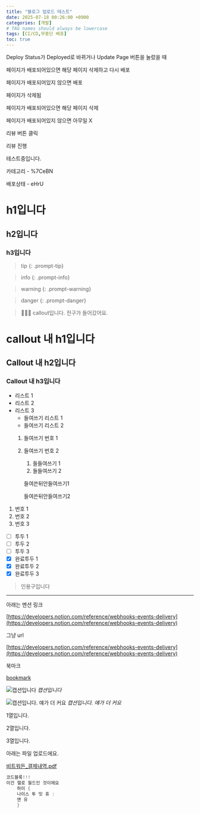 ```yaml
---
title: "블로그 업로드 테스트"
date: 2025-07-18 00:26:00 +0900
categories: [개발]
# TAG names should always be lowercase
tags: [CI/CD,무중단 배포]  
toc: true
---
```

Deploy Status가 Deployed로 바뀌거나 Update Page 버튼을 눌렀을 때


   페이지가 배포되어있으면 해당 페이지 삭제하고 다시 배포


   페이지가 배포되어있지 않으면 배포


페이지가 삭제됨


   페이지가 배포되어있으면 해당 페이지 삭제


   페이지가 배포되어있지 않으면 아무일 X


리뷰 버튼 클릭


   리뷰 진행


테스트중입니다.


카테고리  - %7CeBN


배포상태 - eHrU


# h1입니다


## h2입니다


### h3입니다


> tip 
{: .prompt-tip}


> info 
{: .prompt-info}


> warning 
{: .prompt-warning}


> danger 
{: .prompt-danger}


> 🧙🏻‍♂️ callout입니다. 전구가 들어갔어요.
   # callout 내 h1입니다
   ## Callout 내 h2입니다
   ### Callout 내 h3입니다

- 리스트 1
- 리스트 2
- 리스트 3
   - 들여쓰기 리스트 1
   - 들여쓰기 리스트 2
   1. 들여쓰기 번호 1
   2. 들여쓰기 번호 2
      1. 들들여쓰기 1
      2. 들들여쓰기 2

      들여쓴뒤안들여쓰기1


      들여쓴뒤안들여쓰기2

1. 번호 1
2. 번호 2
3. 번호 3
- [ ] 투두 1
- [ ] 투두 2
- [ ] 투두 3
- [x] 완료투두 1
- [x] 완료투두 2
- [x] 완료투두 3
> 인용구입니다

---


아래는 멘션 링크


[https://developers.notion.com/reference/webhooks-events-delivery](https://developers.notion.com/reference/webhooks-events-delivery)


그냥 url


[https://developers.notion.com/reference/webhooks-events-delivery](https://developers.notion.com/reference/webhooks-events-delivery)


북마크


[bookmark](https://developers.notion.com/reference/webhooks-events-delivery)


![캡션입니다](https://prod-files-secure.s3.us-west-2.amazonaws.com/cb31d7c1-8e19-4663-b805-7e26f340914b/f75ebf9a-1469-4f06-83a4-91426bb88ee6/%E1%84%80%E1%85%B3%E1%86%AF%E1%84%84%E1%85%A9.jpeg?X-Amz-Algorithm=AWS4-HMAC-SHA256&X-Amz-Content-Sha256=UNSIGNED-PAYLOAD&X-Amz-Credential=ASIAZI2LB466Z4HHSMXT%2F20250725%2Fus-west-2%2Fs3%2Faws4_request&X-Amz-Date=20250725T062655Z&X-Amz-Expires=3600&X-Amz-Security-Token=IQoJb3JpZ2luX2VjEBcaCXVzLXdlc3QtMiJGMEQCIETkmB73zdEAKG553AcnFD%2BlTvN7xF%2FGQSUdJ5KIDBakAiAY0TWLOGDdBh%2BTRnVPMkv7TAi91yjufJrmGNUQUri4Uyr%2FAwhAEAAaDDYzNzQyMzE4MzgwNSIMcuVDHRTcNvE6g%2F%2BCKtwDrbabmp2p3sqLWW07j9gtwmYwURIXPoBdov7XH5yqA99Hx7IzjdJywnpC1l%2FUj5cVVyxys%2BBXblfu8OigKyyOYXQDICdrw28ZO%2Fn5C4f%2BiScin%2B%2FqImh5d550HbJavl09Cx19VFTvpw3A8TcydRHdLwjjMLbswzy8rYGIGicsnPgFJUamWu0UNROtl79ALhPJFIoNi3EiNTSyXVA%2BZhvTrTBmoVk%2BlyPVE%2BjW%2BvSZJbyvsm6iT%2FeksBGqb3mJerUeaQFVWP0hIGCCzQCyfkpn6kl8Ndw6wyEI49XPvThO%2FN3K0Uw9WRVZS6wE3AZWCX75GfsCQe4GVUmKRV7WDn5pslt6rVUvGctEPE9JoYC1ouTer95kGHYifrbVyEIYNOsdNHHsfBV02Yq%2Bg0MTenAYnb%2FB3xApdBwfDHqKsS8%2BbUKZmhHV4pQssJ3q%2BOu4VSGh9HZ181ve5oTMStdj%2FwOerV1v7dMrvKs%2FREVnzCDT7j%2B4AO6BJ1ydARr464VEAG1MpX4iHwUH3SfvS9w7tk%2B%2BdMSs3h920vPGX%2Fk0xYvFOKSbjAtbiqM0pbYQekWIyxiV19nvi8F9WxCBtxpSmMUjydq%2BGmBZV3M%2B6XlWh58%2FpQOGz7EiD%2F9uZ%2FoyXCkwjceMxAY6pgExuUYkb5EUyclHMYj1SKekFP82hVHAIlGa6XVturTRg6N%2BU0G3jXjTYLHNmu%2FPCvDt2oADmWPZHnS598fQMK9sYstpnvMJdlX8y6cz%2BuXt9PSIcKE6SxALboKdhjZ17QJDyxqfPt5PAysR5YKHHSR65ICz2DylqnldU0bnPiO3wSwIN0LIkoVJZNvGMZ0KSMzSIoPlepT%2FSpL7SSu57L5soYN1eVi3&X-Amz-Signature=abe9765294a67e3a2e59853b25d8f2addf6b65418e962bf767e0928607c919b7&X-Amz-SignedHeaders=host&x-amz-checksum-mode=ENABLED&x-id=GetObject)
_캡션입니다_


![캡션입니다. 얘가 더 커요](https://prod-files-secure.s3.us-west-2.amazonaws.com/cb31d7c1-8e19-4663-b805-7e26f340914b/a1268686-dcf5-41a0-886f-f4e40743fe7e/%E1%84%80%E1%85%B3%E1%86%AF%E1%84%84%E1%85%A9.jpeg?X-Amz-Algorithm=AWS4-HMAC-SHA256&X-Amz-Content-Sha256=UNSIGNED-PAYLOAD&X-Amz-Credential=ASIAZI2LB466ZCEDNXOW%2F20250725%2Fus-west-2%2Fs3%2Faws4_request&X-Amz-Date=20250725T062655Z&X-Amz-Expires=3600&X-Amz-Security-Token=IQoJb3JpZ2luX2VjEBYaCXVzLXdlc3QtMiJHMEUCIQDvaa2L571LlptJWjFW91U8%2Bsx3C4Rb4sOhgmWye22%2BQwIgQFNl%2BmtUneiMvajjzKPnBgDEn23KZm6nfvYX8gz6osUq%2FwMIPxAAGgw2Mzc0MjMxODM4MDUiDIk3SJzAWk%2BR4bhhHircAycrAhDbawpIIHxGxeI7h1d3Nmzg254NdOywwcuDnaOPJ6p22tha2ylVmdqDWZFZ7jHy0%2BFVuEN0AF1iW2HnDCTTUiw4bzIVIVqbqHgd9%2BeWCSmF1l3nQFYANgS7jlG2qTfsWX0BRov9Y2dggM2mhbZLo45jXc0bLxy%2BGCxM4o2li%2BAppF%2F7vnScLUKbXsXloh1YQH8c%2BesEbDgfwfElVoU3U2XM%2F9nQ8HY7eBYUlnbJ4GU3Mygu%2Be2vhX%2F6LKGewzs090%2BgO6kFaMhndU9iCitA2boRmYaryQxBd%2F3UghV81a6qEYqr%2FyJtbfPr3RFlGgJnXQR4K5ewkUvaKth17gpwkiEWCepanK%2FqIz34pBjzRNG9Hs17l%2B8WxyETjJ4YOFpvbqseayutFjV1WIIh9Vmh9SfHxSRtud8Yf87op2XB9t2Zf%2B7ZbShaBvfFMop7Ta%2BO114YbplqF5qVQ1N%2FGKFkX%2FXoxArPnuCP0PRhDmhRxYUEpT8fbuUApXVwlkerQMhsdTB2gI2CYa4QlxXoAtwxjtzff828nJX5Gu82kbdb0Zlaor8lZTrQ5%2BnbQvBOA2lAzUUhFMUTBEWABCk8ioIiZkFjiT55plxdsHrx5V02sE%2BquJF3Jle%2Fl7IXMIXCjMQGOqUBoQ7FYSjGqTIUOec2%2FWbc%2BKKaksK1lX5BsCQq5VFPcCOqfJh6YNsZAxAaMzU2M0fDh%2Bn3lOQZ1qZslFWTvs1qizKAG34OqvaVQETFwSXgHInxlYIY8%2FmLtYRZvKxrmiMpEkMYyCjes9lB8GLlDlFsdykOVNk7U%2BZ2QUNRL8ehE9CUv8n8hMK%2BjuwyJ7dDPQiUgbDxdnIWFd64Pfo0eSqAGfQhVHBl&X-Amz-Signature=ab989a26a8e41d22be96c8f87c39348fc47ff697a58e7988abe6bcf37d0fd7ff&X-Amz-SignedHeaders=host&x-amz-checksum-mode=ENABLED&x-id=GetObject)
_캡션입니다. 얘가 더 커요_


1열입니다.


2열입니다.


3열입니다.


아래는 파일 업로드에요.


[비트워든_결제내역.pdf](https://prod-files-secure.s3.us-west-2.amazonaws.com/cb31d7c1-8e19-4663-b805-7e26f340914b/04fdfada-653e-47a2-be83-ce8918e0781d/%E1%84%87%E1%85%B5%E1%84%90%E1%85%B3%E1%84%8B%E1%85%AF%E1%84%83%E1%85%B3%E1%86%AB_%E1%84%80%E1%85%A7%E1%86%AF%E1%84%8C%E1%85%A6%E1%84%82%E1%85%A2%E1%84%8B%E1%85%A7%E1%86%A8.pdf?X-Amz-Algorithm=AWS4-HMAC-SHA256&X-Amz-Content-Sha256=UNSIGNED-PAYLOAD&X-Amz-Credential=ASIAZI2LB46657NOBIIR%2F20250725%2Fus-west-2%2Fs3%2Faws4_request&X-Amz-Date=20250725T062649Z&X-Amz-Expires=3600&X-Amz-Security-Token=IQoJb3JpZ2luX2VjEBYaCXVzLXdlc3QtMiJHMEUCIE7BMvIf8FLtR3f%2F3teFHg02NjNCZ0%2F894zVQaCw790uAiEAieriskh8rVS0DH0AdKsWXnWzcLAii2jkGXoOitfufrAq%2FwMIPxAAGgw2Mzc0MjMxODM4MDUiDJq%2Bsd9Y4bsanKPkKCrcAyppOckOoHbimI1NhLZ%2B9GZVGAksK16a0l17fKv4XTj1yFo9Y0Cg%2FVUdOqYugGm4atRacGjccJ3WIuZbVUqdgzdmLmqAQB4kaR986tHqLXklDXJJ1wEUkQGKwuEgoGockoiImWmZ4SwXJDoNg9x%2FS9djHuh%2F2oej1Qpv51kHXgmQjKEl8YBKOxw4WJGOcUE0ZS%2FQRTy6kStN9FyMY5uFpOR2BPkKQofU7%2B02TnN%2FCClEh0Zb3hzYSp3tlbOZMwEGX0esS7Ao8Ki2hnOvGDIkY5TYas29B3bl5T1aLoAS15bDhUWa2sK04zxz04YDsY%2BvKRyPNaBHT4WEU8nqUQrhA%2BuK2Vsd5CFfDjReka%2BgmGJsSKNP3kD23fELm65Klt7M4Bp3l4EqCNMb1rnso7yhiy4W72GQl1a%2Bpe%2FXtT7ZQaITO5VeTFmveCFUaC0GSE6DQhwrm77ERhsISlrDjG0jroQtHuwVaDGPsWrR9yG2BGrb7ozx%2FCTDva3QK83xuwGSFpHpTiKAjQdq1yXNUnNhdIvdK167lMshUkbDc1K%2Brc7UvWiIUwzQB3eo%2FzNK%2BYfKEB6BMzDM0ctB1Q02rNtuBwybcniKhZbfUtWfI%2B2nZ2tYf7OiWD1Nz%2B7Rmo5tMNjAjMQGOqUB6cdpyhg4MW03uTqDfo4yjsCrsg3pY8bcA5dM0C%2ByfIiKLXyc8x2hb%2B3dOdizRDBDogXZLncJwqvHvZIGN0YFGdVN9Lg%2BZGJjNzEr%2FQ2A9qHtd9W3uU2AeIWI3jzyI%2Bu52BA4Exr7hY43VHj%2Beb71NVSwTRF5XLyfCDtkU4jv0ib7Ia9qgXU5Ga603r9tMU0v15pCLY6bd%2Bdbid9Bt%2BaXeZhRycw5&X-Amz-Signature=30fcdbd7f3dd272a4b44b7fdacaf29ff2ddf6f0e205f9d309d2a470d416f90d9&X-Amz-SignedHeaders=host&x-amz-checksum-mode=ENABLED&x-id=GetObject)


```java
코드블록!!!
이건 헬로 월드인 것이에요
	하이 {
	나이스 투 밋 휴 :
	앤 유
	}
```

